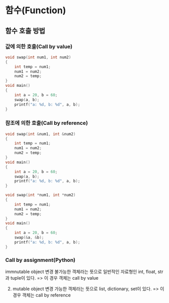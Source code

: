 # 함수(Function)


## 함수 호출 방법

### 값에 의한 호출(Call by value)

```C
void swap(int num1, int num2)
{
    int temp = num1;
    num1 = num2;
    num2 = temp;
}
void main()
{
    int a = 20, b = 60;
    swap(a, b);
    printf("a: %d, b: %d", a, b);
}
```
### 참조에 의한 호출(Call by reference)

```C
void swap(int &num1, int &num2)
{
    int temp = num1;
    num1 = num2;
    num2 = temp;
}
void main()
{
    int a = 20, b = 60;
    swap(a, b);
    printf("a: %d, b: %d", a, b);
}

void swap(int *num1, int *num2)
{
    int temp = num1;
    num1 = num2;
    num2 = temp;
}
void main()
{
    int a = 20, b = 60;
    swap(&a, &b);
    printf("a: %d, b: %d", a, b);
}
```

### Call by assignment(Python)

immnutable object
변경 불가능한 객체라는 뜻으로 일반적인 자료형인 int, float, str과 tuple이 있다.
=> 이 경우 객체는 call by value

2. mutable object
변경 가능한 객체라는 뜻으로 list, dictionary, set이 있다.
=> 이 경우 객체는 call by reference



